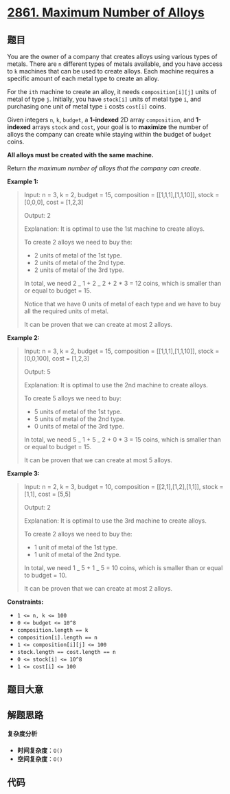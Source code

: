 # [2861. Maximum Number of Alloys](https://leetcode.com/problems/maximum-number-of-alloys/)

## 题目

You are the owner of a company that creates alloys using various types of
metals. There are `n` different types of metals available, and you have access
to `k` machines that can be used to create alloys. Each machine requires a
specific amount of each metal type to create an alloy.

For the `ith` machine to create an alloy, it needs `composition[i][j]` units
of metal of type `j`. Initially, you have `stock[i]` units of metal type `i`,
and purchasing one unit of metal type `i` costs `cost[i]` coins.

Given integers `n`, `k`, `budget`, a **1-indexed** 2D array `composition`, and
**1-indexed** arrays `stock` and `cost`, your goal is to **maximize** the
number of alloys the company can create while staying within the budget of
`budget` coins.

**All alloys must be created with the same machine.**

Return _the maximum number of alloys that the company can create_.

**Example 1:**

> Input: n = 3, k = 2, budget = 15, composition = [[1,1,1],[1,1,10]], stock = [0,0,0], cost = [1,2,3]
>
> Output: 2
>
> Explanation: It is optimal to use the 1st machine to create alloys.
>
> To create 2 alloys we need to buy the:
>
> - 2 units of metal of the 1st type.
> - 2 units of metal of the 2nd type.
> - 2 units of metal of the 3rd type.
>
> In total, we need 2 _ 1 + 2 _ 2 + 2 \* 3 = 12 coins, which is smaller than or equal to budget = 15.
>
> Notice that we have 0 units of metal of each type and we have to buy all the required units of metal.
>
> It can be proven that we can create at most 2 alloys.

**Example 2:**

> Input: n = 3, k = 2, budget = 15, composition = [[1,1,1],[1,1,10]], stock = [0,0,100], cost = [1,2,3]
>
> Output: 5
>
> Explanation: It is optimal to use the 2nd machine to create alloys.
>
> To create 5 alloys we need to buy:
>
> - 5 units of metal of the 1st type.
> - 5 units of metal of the 2nd type.
> - 0 units of metal of the 3rd type.
>
> In total, we need 5 _ 1 + 5 _ 2 + 0 \* 3 = 15 coins, which is smaller than or equal to budget = 15.
>
> It can be proven that we can create at most 5 alloys.

**Example 3:**

> Input: n = 2, k = 3, budget = 10, composition = [[2,1],[1,2],[1,1]], stock = [1,1], cost = [5,5]
>
> Output: 2
>
> Explanation: It is optimal to use the 3rd machine to create alloys.
>
> To create 2 alloys we need to buy the:
>
> - 1 unit of metal of the 1st type.
> - 1 unit of metal of the 2nd type.
>
> In total, we need 1 _ 5 + 1 _ 5 = 10 coins, which is smaller than or equal to budget = 10.
>
> It can be proven that we can create at most 2 alloys.

**Constraints:**

- `1 <= n, k <= 100`
- `0 <= budget <= 10^8`
- `composition.length == k`
- `composition[i].length == n`
- `1 <= composition[i][j] <= 100`
- `stock.length == cost.length == n`
- `0 <= stock[i] <= 10^8`
- `1 <= cost[i] <= 100`

## 题目大意

## 解题思路

#### 复杂度分析

- **时间复杂度**：`O()`
- **空间复杂度**：`O()`

## 代码

```javascript

```
